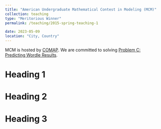 ```yaml
---
title: "American Undergraduate Mathematical Contest in Modeling (MCM)"
collection: teaching
type: "Meritorious Winner"
permalink: /teaching/2015-spring-teaching-1

date: 2023-05-09
location: "City, Country"
---
```


MCM is hosted by [COMAP](https://www.comap.com/). We are committed to solving [Problem C: Predicting Wordle Results](../mcm.pdf).

Heading 1
======

Heading 2
======

Heading 3
======
